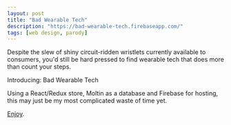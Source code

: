 ```yaml
---
layout: post
title: "Bad Wearable Tech"
description: "https://bad-wearable-tech.firebaseapp.com/"
tags: [web design, parody]
---
```


Despite the slew of shiny circuit-ridden wristlets currently available to consumers, you'd still be hard pressed to find wearable tech that does more than count your steps.

Introducing: Bad Wearable Tech

Using a React/Redux store, Moltin as a database and Firebase for hosting, this may just be my most complicated waste of time yet.

[Enjoy](https://bad-wearable-tech.firebaseapp.com/).
